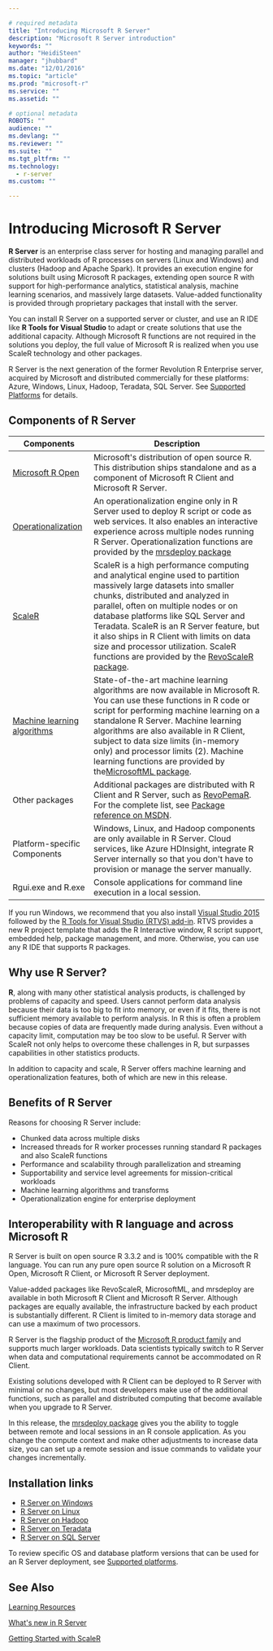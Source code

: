 ```yaml
---

# required metadata
title: "Introducing Microsoft R Server"
description: "Microsoft R Server introduction"
keywords: ""
author: "HeidiSteen"
manager: "jhubbard"
ms.date: "12/01/2016"
ms.topic: "article"
ms.prod: "microsoft-r"
ms.service: ""
ms.assetid: ""

# optional metadata
ROBOTS: ""
audience: ""
ms.devlang: ""
ms.reviewer: ""
ms.suite: ""
ms.tgt_pltfrm: ""
ms.technology:
  - r-server
ms.custom: ""

---
```


# Introducing Microsoft R Server

**R Server** is an enterprise class server for hosting and managing parallel and distributed workloads of R processes on servers (Linux and Windows) and clusters (Hadoop and Apache Spark). It provides an execution engine for solutions built using Microsoft R packages, extending open source R with support for high-performance analytics, statistical analysis, machine learning scenarios, and massively large datasets. Value-added functionality is provided through proprietary packages that install with the server.

You can install R Server on a supported server or cluster, and use an R IDE like **R Tools for Visual Studio** to adapt or create solutions that use the additional capacity. Although Microsoft R functions are not required in the solutions you deploy, the full value of Microsoft R is realized when you use ScaleR technology and other packages.

R Server is the next generation of the former Revolution R Enterprise server, acquired by Microsoft and distributed commercially for these platforms: Azure, Windows, Linux, Hadoop, Teradata, SQL Server. See [Supported Platforms](rserver-install-supported-platforms.md) for details.

## Components of R Server

|Components | Description |
|----|---|
|[Microsoft R Open](r-open.md) | Microsoft's distribution of open source R. This distribution ships standalone and as a component of Microsoft R Client and Microsoft R Server. |
|[Operationalization](operationalize/about.md) |An operationalization engine only in R Server used to deploy R script or code as web services. It also enables an interactive experience across multiple nodes running R Server. Operationalization functions are provided by the [mrsdeploy package](mrsdeploy/mrsdeploy.md) |
|[ScaleR](scaler-getting-started) | ScaleR is a high performance computing and analytical engine used to partition massively large datasets into smaller chunks, distributed and analyzed in parallel, often on multiple nodes or on database platforms like SQL Server and Teradata. ScaleR is an R Server feature, but it also ships in R Client with limits on data size and processor utilization. ScaleR functions are provided by the [RevoScaleR package](scaler/scaler.md). |
|[Machine learning algorithms](microsoftml-introduction.md) |State-of-the-art machine learning algorithms are now available in Microsoft R. You can use these functions in R code or script for performing machine learning on a standalone R Server. Machine learning algorithms are also available in R Client, subject to data size limits (in-memory only) and processor limits (2). Machine learning functions are provided by the[MicrosoftML package](microsoftml/microsoftml.md).|
|Other packages | Additional packages are distributed with R Client and R Server, such as [RevoPemaR](pemar/pemar.md). For the complete list, see [Package reference on MSDN](package-reference.md). |
|Platform-specific Components | Windows, Linux, and Hadoop components are only available in R Server. Cloud services, like Azure HDInsight, integrate R Server internally so that you don't have to provision or manage the server manually. |
|Rgui.exe and R.exe| Console applications for command line execution in a local session.|

If you run Windows, we recommend that you also install [Visual Studio 2015](https://www.visualstudio.com/downloads/) followed by the [R Tools for Visual Studio (RTVS) add-in](https://www.visualstudio.com/vs/rtvs/). RTVS provides a new R project template that adds the R Interactive window, R script support, embedded help, package management, and more. Otherwise, you can use any R IDE that supports R packages.

## Why use R Server?

 **R**, along with many other statistical analysis products, is challenged by problems of capacity and speed. Users cannot perform data analysis because their data is too big to fit into memory, or even if it fits, there is not sufficient memory available to perform analysis. In R this is often a problem because copies of data are frequently made during analysis. Even without a capacity limit, computation may be too slow to be useful. R Server with ScaleR not only helps to overcome these challenges in R, but surpasses capabilities in other statistics products.

In addition to capacity and scale, R Server offers machine learning and operationalization features, both of which are new in this release.

## Benefits of R Server

Reasons for choosing R Server include:

* Chunked data across multiple disks
* Increased threads for R worker processes running standard R packages and also ScaleR functions
* Performance and scalability through parallelization and streaming
* Supportability and service level agreements for mission-critical workloads
* Machine learning algorithms and transforms
* Operationalization engine for enterprise deployment

## Interoperability with R language and across Microsoft R

R Server is built on open source R 3.3.2 and is 100% compatible with the R language. You can run any pure open source R solution on a Microsoft R Open, Microsoft R Client, or Microsoft R Server deployment.

Value-added packages like RevoScaleR, MicrosoftML, and mrsdeploy are available in both Microsoft R Client and Microsoft R Server. Although packages are equally available, the infrastructure backed by each product is substantially different. R Client is limited to in-memory data storage and can use a maximum of two processors.

R Server is the flagship product of the [Microsoft R product family](microsoft-r-getting-started.md) and supports much larger workloads. Data scientists typically switch to R Server when data and computational requirements cannot be accommodated on R Client.

Existing solutions developed with R Client can be deployed to R Server with minimal or no changes, but most developers make use of the additional functions, such as parallel and distributed computing that become available when you upgrade to R Server.

In this release, the [mrsdeploy package](mrsdeploy/mrsdeploy.md) gives you the ability to toggle between remote and local sessions in an R console application. As you change the compute context and make other adjustments to increase data size, you can set up a remote session and issue commands to validate your changes incrementally.

## Installation links

+ [R Server on Windows](rserver-install-windows.md)
+ [R Server on Linux](rserver-install-linux-server.md)
+ [R Server on Hadoop](rserver-install-hadoop.md)
+ [R Server on Teradata](rserver-install-teradata-server.md)
+ [R Server on SQL Server](https://msdn.microsoft.com/library/mt604845.aspx)

To review specific OS and database platform versions that can be used for an R Server deployment, see [Supported platforms](rserver-install-supported-platforms.md).

## See Also

[Learning Resources](microsoft-r-more-resources.md)

[What's new in R Server](rserver-whats-new.md)

[Getting Started with ScaleR](scaler-getting-started.md)
